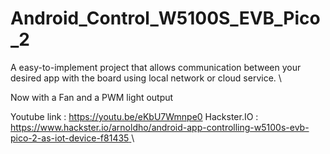 # Android_Control_W5100S_EVB_Pico_2
A easy-to-implement project that allows communication between your desired app with the board using local network or cloud service. \

Now with a Fan and a PWM light output

Youtube link           : https://youtu.be/eKbU7Wmnpe0
Hackster.IO            : [https://www.hackster.io/arnoldho/android-app-controlling-w5100s-evb-pico-2-as-iot-device-f81435 ](https://www.hackster.io/arnoldho/mini-smart-home-system-with-android-app-part-2-18ed2d)\
